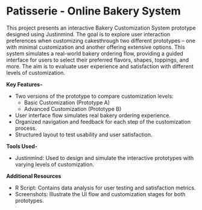 # Patisserie - Online Bakery System

This project presents an interactive Bakery Customization System prototype designed using Justinmind. The goal is to explore user interaction preferences when customizing cakesthrough two different prototypes – one with minimal customization and another offering extensive options. This system simulates a real-world bakery ordering flow, providing a guided interface for users to select their preferred flavors, shapes, toppings, and more. The aim is to evaluate user experience and satisfaction with different levels of customization.

**Key Features-** 
- Two versions of the prototype to compare customization levels:
  - Basic Customization (Prototype A)
  - Advanced Customization (Prototype B)
- User interface flow simulates real bakery ordering experience.
- Organized navigation and feedback for each step of the customization process.
- Structured layout to test usability and user satisfaction.

**Tools Used-**

- Justinmind: Used to design and simulate the interactive prototypes with varying levels of customization.

**Additional Resources**
- R Script: Contains data analysis for user testing and satisfaction metrics.
- Screenshots: Illustrate the UI flow and customization stages for both prototypes.

